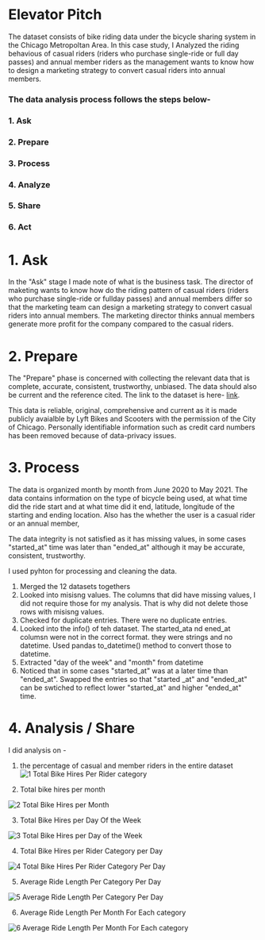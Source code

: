 # Elevator Pitch
The dataset consists of bike riding data under the bicycle sharing system in the Chicago Metropoltan Area. In this case study, I Analyzed the riding behavious of casual riders (riders who purchase single-ride or full day passes) and annual member riders as the management wants to know how to design a marketing strategy to convert casual riders into annual members. 


### The data analysis process follows the steps below-
### 1. Ask
### 2. Prepare
### 3. Process
### 4. Analyze
### 5. Share
### 6. Act

# 1. Ask
In the "Ask" stage I made note of what is the business task. The director of maketing wants to know how do the riding pattern of casual riders (riders who purchase single-ride or fullday passes) and annual members differ so that the marketing team can design a marketing strategy to convert casual riders into annual members. The marketing director thinks annual members generate more profit for the company compared to the casual riders. 

# 2. Prepare
The "Prepare" phase is concerned with collecting the relevant data that is complete, accurate, consistent, trustworthy, unbiased. The data should also be current and the reference cited. The link to the dataset is here- [link](https://divvy-tripdata.s3.amazonaws.com/index.html).

This data is reliable, original, comprehensive and current as it is made publicly avaialble by Lyft Bikes and Scooters with the permission of the City of Chicago. Personally identifiable information such as credit card numbers has been removed because of data-privacy issues.

# 3. Process
The data is organized month by month from June 2020 to May 2021. 
The data contains information on the type of bicycle being used, at what time did the ride start and at what time did it end, latitude, longitude of the starting and ending location. Also has the whether the user is a casual rider or an annual member,

The data integrity is not satisfied as it has missing values, in some cases "started_at" time was later than "ended_at" although it may be accurate, consistent, trustworthy. 

I used pyhton for processing and cleaning the data.

1. Merged the 12 datasets togethers
2. Looked into misisng values. The columns that did have missing values, I did not require those for my analysis. That is why did not delete those rows with misisng values. 
3. Checked for duplicate entries. There were no duplicate entries.
4. Looked into the info() of teh dataset. The started_ata nd ened_at columsn were not in the correct format. they were strings and no datetime. Used pandas to_datetime() method to convert those to datetime.
5. Extracted "day of the week" and "month" from datetime
6. Noticed that in some cases "started_at" was at a later time than "ended_at". Swapped the entries so that "started _at" and "ended_at" can be swtiched to reflect lower "started_at" and higher "ended_at" time.

# 4. Analysis / Share
I did analysis on -
1. the percentage of casual and member riders in the entire dataset
![1  Total Bike Hires Per Rider category](https://user-images.githubusercontent.com/43137227/166157814-777c0507-eacb-46f3-8ef0-e12411dabe0d.PNG)

2. Total bike hires per month

![2  Total Bike Hires per Month](https://user-images.githubusercontent.com/43137227/166157948-e883ebcc-f706-4c73-8cd2-02476c714548.PNG)


3. Total Bike Hires per Day Of the Week

![3  Total Bike Hires per Day of the Week](https://user-images.githubusercontent.com/43137227/166158063-ee9613f4-e459-4ada-b82d-9072b57542c5.PNG)


4. Total Bike Hires per Rider Category per Day

![4  Total Bike Hires Per Rider Category Per Day](https://user-images.githubusercontent.com/43137227/166158151-5e9cfcab-be7f-4c2f-98c5-df06e6118ca3.PNG)


5. Average Ride Length Per Category Per Day

![5  Average Ride Length Per Category Per Day](https://user-images.githubusercontent.com/43137227/166158257-1f3cc840-29de-4b3f-afdb-dedfebf479c0.PNG)

6. Average Ride Length Per Month For Each category

![6  Average Ride Length Per Month For Each category](https://user-images.githubusercontent.com/43137227/166158400-755074ea-56f5-4b7e-89fe-9214e91594b8.PNG)




